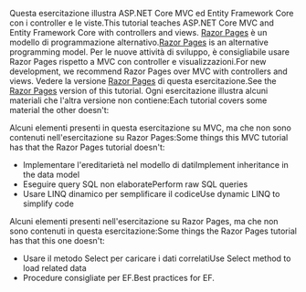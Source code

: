 <span data-ttu-id="c322d-101">Questa esercitazione illustra ASP.NET Core MVC ed Entity Framework Core con i controller e le viste.</span><span class="sxs-lookup"><span data-stu-id="c322d-101">This tutorial teaches ASP.NET Core MVC and Entity Framework Core with controllers and views.</span></span> <span data-ttu-id="c322d-102">[Razor Pages](xref:razor-pages/index) è un modello di programmazione alternativo.</span><span class="sxs-lookup"><span data-stu-id="c322d-102">[Razor Pages](xref:razor-pages/index) is an alternative programming model.</span></span> <span data-ttu-id="c322d-103">Per le nuove attività di sviluppo, è consigliabile usare Razor Pages rispetto a MVC con controller e visualizzazioni.</span><span class="sxs-lookup"><span data-stu-id="c322d-103">For new development, we recommend Razor Pages over MVC with controllers and views.</span></span> <span data-ttu-id="c322d-104">Vedere la versione [Razor Pages](xref:data/ef-rp/intro) di questa esercitazione.</span><span class="sxs-lookup"><span data-stu-id="c322d-104">See the [Razor Pages](xref:data/ef-rp/intro) version of this tutorial.</span></span> <span data-ttu-id="c322d-105">Ogni esercitazione illustra alcuni materiali che l'altra versione non contiene:</span><span class="sxs-lookup"><span data-stu-id="c322d-105">Each tutorial covers some material the other doesn't:</span></span>

<span data-ttu-id="c322d-106">Alcuni elementi presenti in questa esercitazione su MVC, ma che non sono contenuti nell'esercitazione su Razor Pages:</span><span class="sxs-lookup"><span data-stu-id="c322d-106">Some things this MVC tutorial has that the Razor Pages tutorial doesn't:</span></span>

* <span data-ttu-id="c322d-107">Implementare l'ereditarietà nel modello di dati</span><span class="sxs-lookup"><span data-stu-id="c322d-107">Implement inheritance in the data model</span></span>
* <span data-ttu-id="c322d-108">Eseguire query SQL non elaborate</span><span class="sxs-lookup"><span data-stu-id="c322d-108">Perform raw SQL queries</span></span>
* <span data-ttu-id="c322d-109">Usare LINQ dinamico per semplificare il codice</span><span class="sxs-lookup"><span data-stu-id="c322d-109">Use dynamic LINQ to simplify code</span></span>

<span data-ttu-id="c322d-110">Alcuni elementi presenti nell'esercitazione su Razor Pages, ma che non sono contenuti in questa esercitazione:</span><span class="sxs-lookup"><span data-stu-id="c322d-110">Some things the Razor Pages tutorial has that this one doesn't:</span></span>

* <span data-ttu-id="c322d-111">Usare il metodo Select per caricare i dati correlati</span><span class="sxs-lookup"><span data-stu-id="c322d-111">Use Select method to load related data</span></span>
* <span data-ttu-id="c322d-112">Procedure consigliate per EF.</span><span class="sxs-lookup"><span data-stu-id="c322d-112">Best practices for EF.</span></span>